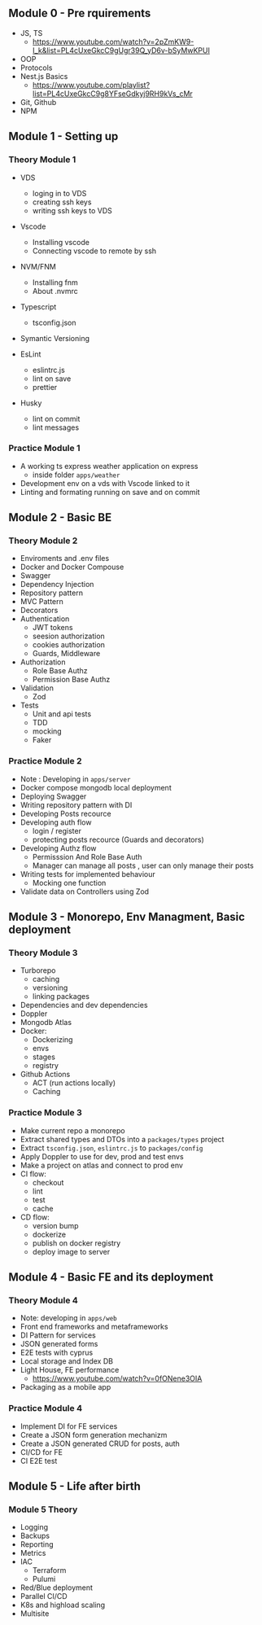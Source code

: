 ## Module 0 - Pre rquirements

- JS, TS
  - https://www.youtube.com/watch?v=2pZmKW9-I_k&list=PL4cUxeGkcC9gUgr39Q_yD6v-bSyMwKPUI
- OOP
- Protocols
- Nest.js Basics
  - https://www.youtube.com/playlist?list=PL4cUxeGkcC9g8YFseGdkyj9RH9kVs_cMr
- Git, Github
- NPM

## Module 1 - Setting up

### Theory Module 1

- VDS

  - loging in to VDS
  - creating ssh keys
  - writing ssh keys to VDS

- Vscode

  - Installing vscode
  - Connecting vscode to remote by ssh

- NVM/FNM

  - Installing fnm
  - About .nvmrc

- Typescript

  - tsconfig.json

- Symantic Versioning

- EsLint

  - eslintrc.js
  - lint on save
  - prettier

- Husky

  - lint on commit
  - lint messages

### Practice Module 1

- A working ts express weather application on express
  - inside folder `apps/weather`
- Development env on a vds with Vscode linked to it
- Linting and formating running on save and on commit

## Module 2 - Basic BE

### Theory Module 2

- Enviroments and .env files
- Docker and Docker Compouse
- Swagger
- Dependency Injection
- Repository pattern
- MVC Pattern
- Decorators
- Authentication
  - JWT tokens
  - seesion authorization
  - cookies authorization
  - Guards, Middleware
- Authorization
  - Role Base Authz
  - Permission Base Authz
- Validation
  - Zod
- Tests
  - Unit and api tests
  - TDD
  - mocking
  - Faker

### Practice Module 2

- Note : Developing in `apps/server`
- Docker compose mongodb local deployment
- Deploying Swagger
- Writing repository pattern with DI
- Developing Posts recource
- Developing auth flow
  - login / register
  - protecting posts recource (Guards and decorators)
- Developing Authz flow
  - Permisssion And Role Base Auth
  - Manager can manage all posts , user can only manage their posts
- Writing tests for implemented behaviour
  - Mocking one function
- Validate data on Controllers using Zod

## Module 3 - Monorepo, Env Managment, Basic deployment

### Theory Module 3

- Turborepo
  - caching
  - versioning
  - linking packages
- Dependencies and dev dependencies
- Doppler
- Mongodb Atlas
- Docker:
  - Dockerizing
  - envs
  - stages
  - registry
- Github Actions
  - ACT (run actions locally)
  - Caching

### Practice Module 3

- Make current repo a monorepo
- Extract shared types and DTOs into a `packages/types` project
- Extract `tsconfig.json`, `eslintrc.js` to `packages/config`
- Apply Doppler to use for dev, prod and test envs
- Make a project on atlas and connect to prod env
- CI flow:
  - checkout
  - lint
  - test
  - cache
- CD flow:
  - version bump
  - dockerize
  - publish on docker registry
  - deploy image to server

## Module 4 - Basic FE and its deployment

### Theory Module 4

- Note: developing in `apps/web`
- Front end frameworks and metaframeworks
- DI Pattern for services
- JSON generated forms
- E2E tests with cyprus
- Local storage and Index DB
- Light House, FE performance 
  - https://www.youtube.com/watch?v=0fONene3OIA
- Packaging as a mobile app


### Practice Module 4

- Implement DI for FE services
- Create a JSON form generation mechanizm
- Create a JSON generated CRUD for posts, auth
- CI/CD for FE
- CI E2E test

## Module 5 - Life after birth
### Module 5 Theory
- Logging 
- Backups 
- Reporting
- Metrics 
- IAC 
  - Terraform 
  - Pulumi 
- Red/Blue deployment 
- Parallel CI/CD 
- K8s and highload scaling 
- Multisite 
